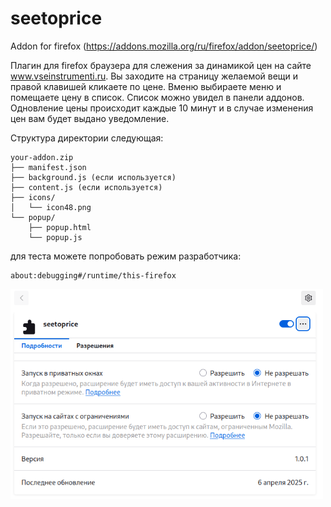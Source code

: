 # seetoprice
Addon for firefox (https://addons.mozilla.org/ru/firefox/addon/seetoprice/)

Плагин для firefox браузера для слежения за динамикой цен на сайте www.vseinstrumenti.ru. Вы заходите на страницу желаемой вещи и правой клавишей кликаете по цене. Вменю выбираете меню и помещаете цену в список. Список можно увидел в панели аддонов. Одновление цены происходит каждые 10 минут и в случае изменения цен вам будет выдано уведомление.

Структура директории следующая:
```
your-addon.zip
├── manifest.json
├── background.js (если используется)
├── content.js (если используется)
├── icons/
│   └── icon48.png
└── popup/
    ├── popup.html
    └── popup.js
```

для теста можете попробовать режим разработчика:
```
about:debugging#/runtime/this-firefox
```
<img src="https://github.com/oditynet/seetoprice/blob/main/screen1.png" title="example" width="500" />
